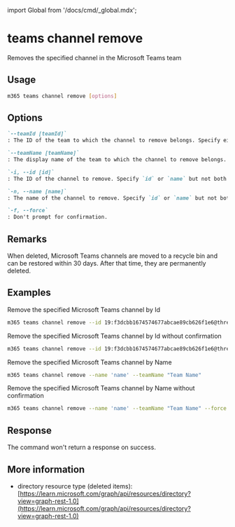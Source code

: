 <!-- DISCLAIMER: All secrets, passwords, and sensitive values in this document are examples only and not real credentials. -->
import Global from '/docs/cmd/_global.mdx';

# teams channel remove

Removes the specified channel in the Microsoft Teams team

## Usage

```sh
m365 teams channel remove [options]
```

## Options

```md definition-list
`--teamId [teamId]`
: The ID of the team to which the channel to remove belongs. Specify either `teamId` or `teamName` but not both.

`--teamName [teamName]`
: The display name of the team to which the channel to remove belongs. Specify either `teamId` or `teamName` but not both.

`-i, --id [id]`
: The ID of the channel to remove. Specify `id` or `name` but not both.

`-n, --name [name]`
: The name of the channel to remove. Specify `id` or `name` but not both.

`-f, --force`
: Don't prompt for confirmation.
```

<Global />

## Remarks

When deleted, Microsoft Teams channels are moved to a recycle bin and can be restored within 30 days. After that time, they are permanently deleted.

## Examples

Remove the specified Microsoft Teams channel by Id

```sh
m365 teams channel remove --id 19:f3dcbb1674574677abcae89cb626f1e6@thread.skype --teamId d66b8110-fcad-49e8-8159-0d488ddb7656
```

Remove the specified Microsoft Teams channel by Id without confirmation

```sh
m365 teams channel remove --id 19:f3dcbb1674574677abcae89cb626f1e6@thread.skype --teamId d66b8110-fcad-49e8-8159-0d488ddb7656 --force
```

Remove the specified Microsoft Teams channel by Name

```sh
m365 teams channel remove --name 'name' --teamName "Team Name"
```

Remove the specified Microsoft Teams channel by Name without confirmation

```sh
m365 teams channel remove --name 'name' --teamName "Team Name" --force 
```

## Response

The command won't return a response on success.

## More information

- directory resource type (deleted items): [https://learn.microsoft.com/graph/api/resources/directory?view=graph-rest-1.0](https://learn.microsoft.com/graph/api/resources/directory?view=graph-rest-1.0)
